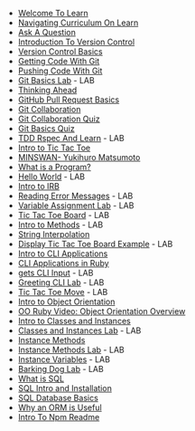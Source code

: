 - [Welcome To Learn](lectures/welcome-to-learn-verified/README.md)
- [Navigating Curriculum On Learn](lectures/prework-intro-navigating-curriculum-on-learn-ide/README.md)
- [Ask A Question](lectures/prework-intro-ask-a-question/README.md)
- [Introduction To Version Control](lectures/git-version-control-introduction-to-version-control/README.md)
- [Version Control Basics](lectures/git-version-control-git-basics/README.md)
- [Getting Code With Git](lectures/git-version-control-getting-code-with-git/README.md)
- [Pushing Code With Git](lectures/git-version-control-pushing-code-with-git/README.md)
- [Git Basics Lab](labs/git-basics-lab-v-000) - LAB
- [Thinking Ahead](lectures/careers-online-presence-github/README.md)
- [GitHub Pull Request Basics](lectures/github-pull-request-basics/README.md)
- [Git Collaboration](lectures/git-collaboration-readme/README.md)
- [Git Collaboration Quiz](lectures/git-collaboration-quiz/README.md)
- [Git Basics Quiz](lectures/git-github-learn-quiz/README.md)
- [TDD Rspec And Learn](labs/intro-to-tdd-rspec-and-learn-v-000) - LAB
- [Intro to Tic Tac Toe](lectures/intro-to-tic-tac-toe-rb/README.md)
- [MINSWAN- Yukihuro Matsumoto](lectures/matz-readme/README.md)
- [What is a Program?](lectures/ruby-lecture-intro-what-is-a-program/README.md)
- [Hello World](labs/hello-world-ruby-v-000) - LAB
- [Intro to IRB](lectures/irb-readme/README.md)
- [Reading Error Messages](labs/ruby-lecture-reading-error-messages-v-000) - LAB
- [Variable Assignment Lab](labs/ruby-variable-assignment-v-000) - LAB
- [Tic Tac Toe Board](labs/ttt-2-board-rb-v-000) - LAB
- [Intro to Methods](labs/ruby-methods-readme-v-000) - LAB
- [String Interpolation](lectures/interpolation-readme/README.md)
- [Display Tic Tac Toe Board Example](labs/ttt-3-display_board-example-v-000) - LAB
- [Intro to CLI Applications](lectures/intro-to-cli-applications/README.md)
- [CLI Applications in Ruby](lectures/ruby-cli-applications-readme/README.md)
- [gets CLI Input](labs/ruby-gets-input-v-000) - LAB
- [Greeting CLI Lab](labs/greeting-cli-v-000) - LAB
- [Tic Tac Toe Move](labs/ttt-5-move-rb-v-000) - LAB
- [Intro to Object Orientation](lectures//README.md)
- [OO Ruby Video: Object Orientation Overview](lectures/oo-ruby-video-object-orientation-overview/README.md)
- [Intro to Classes and Instances](lectures/ruby-intro-to-classes-and-instances/README.md)
- [Classes and Instances Lab](labs/classes-and-instances-lab-ruby-v-000) - LAB
- [Instance Methods](lectures/instance-methods-readme-ruby/README.md)
- [Instance Methods Lab](labs/instance-methods-lab-ruby-v-000) - LAB
- [Instance Variables](labs/ruby-instance-variables-lab-v-000) - LAB
- [Barking Dog Lab](labs/oo-barking-dog-v-000) - LAB
- [What is SQL](lectures/sql-topic-introduction/README.md)
- [SQL Intro and Installation](lectures/sql-intro-and-installation-readme/README.md)
- [SQL Database Basics](lectures/sql-database-basics-readme/README.md)
- [Why an ORM is Useful](lectures/ruby-orm/README.md)
- [Intro To Npm Readme](lectures/intro-to-npm-readme/README.md)
